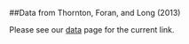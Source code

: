##Data from Thornton, Foran, and Long (2013)

Please see our [data](data.html) page for the current link.